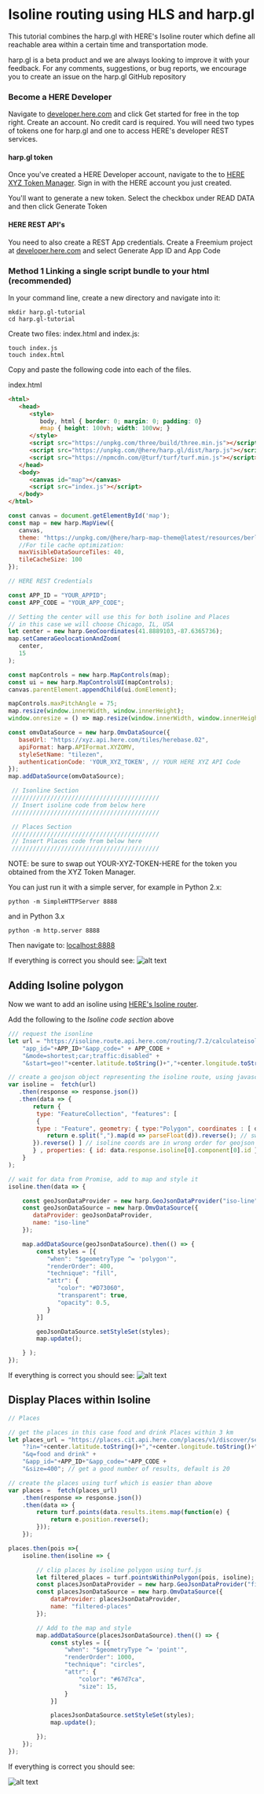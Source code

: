 # Isoline routing using HLS and harp.gl

This tutorial combines the harp.gl with HERE's Isoline router which define all reachable area within a certain time and transportation mode.

harp.gl is a beta product and we are always looking to improve it with your feedback. For any comments,
 suggestions, or bug reports, we encourage you to create an issue on the harp.gl GitHub repository

### Become a HERE Developer

Navigate to [developer.here.com](developer.here.com)  and click Get started for free in the top right.
Create an account. No credit card is required. You will need two types of tokens one for harp.gl and one to access HERE's developer REST services.

#### harp.gl token
Once you've created a HERE Developer account, navigate to the to [HERE XYZ Token Manager](https://xyz.api.here.com/token-ui/).
Sign in with the HERE account you just created.

You'll want to generate a new token. Select the checkbox under READ DATA and then click Generate Token

#### HERE REST API's

You need to also create a REST App credentials. Create a Freemium project at [developer.here.com](https://developer.here.com/sign-up?create=Freemium-Basic&keepState=true&step=terms) and select Generate App ID and App Code

### Method 1 Linking a single script bundle to your html (recommended)

In your command line, create a new directory and navigate into it:
```
mkdir harp.gl-tutorial
cd harp.gl-tutorial
```
Create two files: index.html and index.js:
```
touch index.js
touch index.html
```
Copy and paste the following code into each of the files.

index.html
```html
<html>
   <head>
      <style>
         body, html { border: 0; margin: 0; padding: 0}
         #map { height: 100vh; width: 100vw; }
      </style>
      <script src="https://unpkg.com/three/build/three.min.js"></script>
      <script src="https://unpkg.com/@here/harp.gl/dist/harp.js"></script>
      <script src="https://npmcdn.com/@turf/turf/turf.min.js"></script>
   </head>
   <body>
      <canvas id="map"></canvas>
      <script src="index.js"></script>
   </body>
</html>
```
```javascript
const canvas = document.getElementById('map');
const map = new harp.MapView({
   canvas,
   theme: "https://unpkg.com/@here/harp-map-theme@latest/resources/berlin_tilezen_night_reduced.json",
   //For tile cache optimization:
   maxVisibleDataSourceTiles: 40,
   tileCacheSize: 100
});

// HERE REST Credentials

const APP_ID = "YOUR_APPID";
const APP_CODE = "YOUR_APP_CODE";

// Setting the center will use this for both isoline and Places
// in this case we will choose Chicago, IL, USA
let center = new harp.GeoCoordinates(41.8889103,-87.6365736);
map.setCameraGeolocationAndZoom(
   center,
   15
);

const mapControls = new harp.MapControls(map);
const ui = new harp.MapControlsUI(mapControls);
canvas.parentElement.appendChild(ui.domElement);

mapControls.maxPitchAngle = 75;
map.resize(window.innerWidth, window.innerHeight);
window.onresize = () => map.resize(window.innerWidth, window.innerHeight);

const omvDataSource = new harp.OmvDataSource({
   baseUrl: "https://xyz.api.here.com/tiles/herebase.02",
   apiFormat: harp.APIFormat.XYZOMV,
   styleSetName: "tilezen",
   authenticationCode: 'YOUR_XYZ_TOKEN', // YOUR HERE XYZ API Code
});
map.addDataSource(omvDataSource);

 // Isonline Section
 //////////////////////////////////////////
 // Insert isoline code from below here
 //////////////////////////////////////////

 // Places Section
 //////////////////////////////////////////
 // Insert Places code from below here
 //////////////////////////////////////////
```

NOTE: be sure to swap out YOUR-XYZ-TOKEN-HERE for the token you obtained from the XYZ Token Manager.

You can just run it with a simple server, for example in Python 2.x:
```
python -m SimpleHTTPServer 8888
```
and in Python 3.x
```
python -m http.server 8888
```
Then navigate to: [localhost:8888](http://localhost:8888)

If everything is correct you should see:
![alt text](img/first-map.png)

## Adding Isoline polygon

Now we want to add an isoline using [HERE's Isoline router](https://developer.here.com/documentation/routing/topics/request-isoline.html).

Add the following to the *Isoline code section* above
```javascript
/// request the isonline
let url = "https://isoline.route.api.here.com/routing/7.2/calculateisoline.json?" +
    "app_id="+APP_ID+"&app_code=" + APP_CODE +
    "&mode=shortest;car;traffic:disabled" +
    "&start=geo!"+center.latitude.toString()+","+center.longitude.toString()+"&range=1000&rangetype=distance";

// create a geojson object representing the isoline route, using javascript
var isoline =  fetch(url)
   .then(response => response.json())
   .then(data => {
       return {
        type: "FeatureCollection", "features": [   
        {
        type : "Feature", geometry: { type:"Polygon", coordinates : [ data.response.isoline[0].component[0].shape.map(function(e) {
           return e.split(",").map(d => parseFloat(d)).reverse(); // swap lat/lon lon/lat
       }).reverse() ] // isoline coords are in wrong order for geojson
       } , properties: { id: data.response.isoline[0].component[0].id }} ] };
    }
);

// wait for data from Promise, add to map and style it
isoline.then(data => {

    const geoJsonDataProvider = new harp.GeoJsonDataProvider("iso-line", data);
    const geoJsonDataSource = new harp.OmvDataSource({
       dataProvider: geoJsonDataProvider,
       name: "iso-line"
    });

    map.addDataSource(geoJsonDataSource).then(() => {
        const styles = [{
           "when": "$geometryType ^= 'polygon'",
           "renderOrder": 400,
           "technique": "fill",
           "attr": {
              "color": "#D73060",
              "transparent": true,
              "opacity": 0.5,
           }
        }]

        geoJsonDataSource.setStyleSet(styles);
        map.update();

    } );
});
```
If everything is correct you should see:
![alt text](img/isoline-map.png)

## Display Places within Isoline
```javascript
// Places

// get the places in this case food and drink Places within 3 km
let places_url = "https://places.cit.api.here.com/places/v1/discover/search" +
    "?in="+center.latitude.toString()+","+center.longitude.toString()+";r=3000"+
    "&q=food and drink" +
    "&app_id="+APP_ID+"&app_code="+APP_CODE +
    "&size=400"; // get a good number of results, default is 20

// create the places using turf which is easier than above
var places =  fetch(places_url)
    .then(response => response.json())
    .then(data => {
        return turf.points(data.results.items.map(function(e) {
            return e.position.reverse();
        }));
    });

places.then(pois =>{
    isoline.then(isoline => {

        // clip places by isoline polygon using turf.js
        let filtered_places = turf.pointsWithinPolygon(pois, isoline);
        const placesJsonDataProvider = new harp.GeoJsonDataProvider("filtered-places", filtered_places);
        const placesJsonDataSource = new harp.OmvDataSource({
            dataProvider: placesJsonDataProvider,
            name: "filtered-places"
        });

        // Add to the map and style
        map.addDataSource(placesJsonDataSource).then(() => {
            const styles = [{
                "when": "$geometryType ^= 'point'",
                "renderOrder": 1000,
                "technique": "circles",
                "attr": {
                    "color": "#67d7ca",
                    "size": 15,
                }
            }]

            placesJsonDataSource.setStyleSet(styles);
            map.update();

        });
    });
});
```
If everything is correct you should see:

![alt text](img/isoline-places-map.png)
